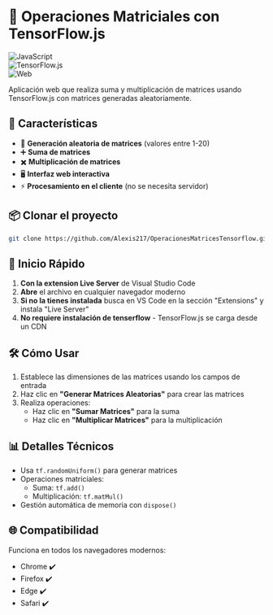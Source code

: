 # 🧮 Operaciones Matriciales con TensorFlow.js

![JavaScript](https://img.shields.io/badge/JavaScript-ES6+-yellow)  
![TensorFlow.js](https://img.shields.io/badge/TensorFlow.js-3.18.0-orange)  
![Web](https://img.shields.io/badge/Plataforma-Web-brightgreen)

Aplicación web que realiza suma y multiplicación de matrices usando TensorFlow.js con matrices generadas aleatoriamente.

## 🌟 Características

- 🎲 **Generación aleatoria de matrices** (valores entre 1-20)
- ➕ **Suma de matrices**
- ✖️ **Multiplicación de matrices**
- 🖥️ **Interfaz web interactiva**
- ⚡ **Procesamiento en el cliente** (no se necesita servidor)

## 📦 Clonar el proyecto

```bash
git clone https://github.com/Alexis217/OperacionesMatricesTensorflow.git
```

## 🚀 Inicio Rápido

1. **Con la extension Live Server** de Visual Studio Code
2. **Abre** el archivo en cualquier navegador moderno
3. **Si no la tienes instalada** busca en VS Code en la sección "Extensions" y instala "Live Server"
4. **No requiere instalación de tenserflow** - TensorFlow.js se carga desde un CDN

## 🛠️ Cómo Usar

1. Establece las dimensiones de las matrices usando los campos de entrada
2. Haz clic en **"Generar Matrices Aleatorias"** para crear las matrices
3. Realiza operaciones:
   - Haz clic en **"Sumar Matrices"** para la suma
   - Haz clic en **"Multiplicar Matrices"** para la multiplicación

## 📊 Detalles Técnicos

- Usa `tf.randomUniform()` para generar matrices
- Operaciones matriciales:
  - Suma: `tf.add()`
  - Multiplicación: `tf.matMul()`
- Gestión automática de memoria con `dispose()`

## 🌐 Compatibilidad

Funciona en todos los navegadores modernos:

- Chrome ✔️
- Firefox ✔️
- Edge ✔️
- Safari ✔️
